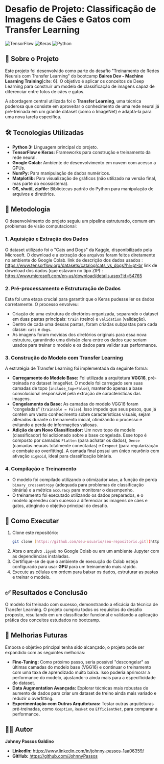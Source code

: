 # Desafio de Projeto: Classificação de Imagens de Cães e Gatos com Transfer Learning

![TensorFlow](https://img.shields.io/badge/TensorFlow-FF6F00?style=for-the-badge&logo=tensorflow&logoColor=white)
![Keras](https://img.shields.io/badge/Keras-%23D00000.svg?style=for-the-badge&logo=Keras&logoColor=white)
![Python](https://img.shields.io/badge/python-3670A0?style=for-the-badge&logo=python&logoColor=ffdd54)

## 📖 Sobre o Projeto

Este projeto foi desenvolvido como parte do desafio "Treinamento de Redes Neurais com Transfer Learning" do bootcamp **Baires Dev - Machine Learning Training**[cite: 6]. O objetivo é aplicar os conceitos de Deep Learning para construir um modelo de classificação de imagens capaz de diferenciar entre fotos de cães e gatos.

A abordagem central utilizada foi o **Transfer Learning**, uma técnica poderosa que consiste em aproveitar o conhecimento de uma rede neural já pré-treinada em um grande dataset (como o ImageNet) e adaptá-la para uma nova tarefa específica.

## 🛠️ Tecnologias Utilizadas

* **Python 3:** Linguagem principal do projeto.
* **TensorFlow e Keras:** Frameworks para construção e treinamento da rede neural.
* **Google Colab:** Ambiente de desenvolvimento em nuvem com acesso a GPUs.
* **NumPy:** Para manipulação de dados numéricos.
* **Matplotlib:** Para visualização de gráficos (não utilizado na versão final, mas parte do ecossistema).
* **OS, shutil, zipfile:** Bibliotecas padrão do Python para manipulação de arquivos e diretórios.

## 🎯 Metodologia

O desenvolvimento do projeto seguiu um pipeline estruturado, comum em problemas de visão computacional:

### 1. Aquisição e Extração dos Dados
O dataset utilizado foi o "Cats and Dogs" da Kaggle, disponibilizado pela Microsoft. O download e a extração dos arquivos foram feitos diretamente no ambiente do Google Colab.
link de descrição dos dados usados : https://www.tensorflow.org/datasets/catalog/cats_vs_dogs?hl=pt-br 
link de download dos dados (que estavam no tipo ZIP) : https://www.microsoft.com/en-us/download/details.aspx?id=54765

### 2. Pré-processamento e Estruturação de Dados
Esta foi uma etapa crucial para garantir que o Keras pudesse ler os dados corretamente. O processo envolveu:
* Criação de uma estrutura de diretórios organizada, separando o dataset em duas pastas principais: `train` (treino) e `validation` (validação).
* Dentro de cada uma dessas pastas, foram criadas subpastas para cada classe: `cats` e `dogs`.
* As imagens foram movidas dos diretórios originais para essa nova estrutura, garantindo uma divisão clara entre os dados que seriam usados para treinar o modelo e os dados para validar sua performance.

### 3. Construção do Modelo com Transfer Learning
A estratégia de Transfer Learning foi implementada da seguinte forma:
* **Carregamento do Modelo Base:** Foi utilizada a arquitetura **VGG16**, pré-treinada no dataset ImageNet. O modelo foi carregado sem suas camadas de topo (`include_top=False`), mantendo apenas a base convolucional responsável pela extração de características das imagens.
* **Congelamento da Base:** As camadas do modelo VGG16 foram "congeladas" (`trainable = False`). Isso impede que seus pesos, que já contêm um vasto conhecimento sobre características visuais, sejam alterados durante o treinamento inicial, otimizando o processo e evitando a perda de informações valiosas.
* **Adição de um Novo Classificador:** Um novo topo de modelo (classificador) foi adicionado sobre a base congelada. Esse topo é composto por camadas `Flatten` (para achatar os dados), `Dense` (camadas neurais totalmente conectadas) e `Dropout` (para regularização e combate ao overfitting). A camada final possui um único neurônio com ativação `sigmoid`, ideal para classificação binária.

### 4. Compilação e Treinamento
* O modelo foi compilado utilizando o otimizador `Adam`, a função de perda `binary_crossentropy` (adequada para problemas de classificação binária) e a métrica `accuracy` para monitorar o desempenho.
* O treinamento foi executado utilizando os dados preparados, e o modelo aprendeu com sucesso a diferenciar as imagens de cães e gatos, atingindo o objetivo principal do desafio.

## 🚀 Como Executar

1.  Clone este repositório:
    ```bash
    git clone [https://github.com/seu-usuario/seu-repositorio.git](https://github.com/seu-usuario/seu-repositorio.git)
    ```
2.  Abra o arquivo `.ipynb` no Google Colab ou em um ambiente Jupyter com as dependências instaladas.
3.  Certifique-se de que o ambiente de execução do Colab esteja configurado para usar **GPU** para um treinamento mais rápido.
4.  Execute as células em ordem para baixar os dados, estruturar as pastas e treinar o modelo.

## ✅ Resultados e Conclusão

O modelo foi treinado com sucesso, demonstrando a eficácia da técnica de Transfer Learning. O projeto cumpriu todos os requisitos do desafio proposto, resultando em um classificador funcional e validando a aplicação prática dos conceitos estudados no bootcamp.

## 🔮 Melhorias Futuras

Embora o objetivo principal tenha sido alcançado, o projeto pode ser expandido com as seguintes melhorias:

* **Fine-Tuning:** Como próximo passo, seria possível "descongelar" as últimas camadas do modelo base (VGG16) e continuar o treinamento com uma taxa de aprendizado muito baixa. Isso poderia aprimorar a performance do modelo, ajustando-o ainda mais para a especificidade do dataset.
* **Data Augmentation Avançada:** Explorar técnicas mais robustas de aumento de dados para criar um dataset de treino ainda mais variado e reduzir o overfitting.
* **Experimentação com Outras Arquiteturas:** Testar outras arquiteturas pré-treinadas, como `Xception`, `ResNet` ou `EfficientNet`, para comparar a performance.

## 👨‍💻 Autor

**Johnny Passos Galdino**

* **LinkedIn:** https://www.linkedin.com/in/johnny-passos-1aa06359/
* **GitHub:** https://github.com/JohnnyPassos
